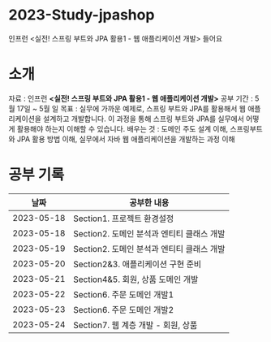 # 2023-Study-jpashop
인프런 &lt;실전! 스프링 부트와 JPA 활용1 - 웹 애플리케이션 개발> 들어요

# 소개
자료 : 인프런 **<실전! 스프링 부트와 JPA 활용1 - 웹 애플리케이션 개발>**
공부 기간 : 5월 17일 ~ 5월 일
목표 : 실무에 가까운 예제로, 스프링 부트와 JPA를 활용해서 웹 애플리케이션을 설계하고 개발합니다. 이 과정을 통해 스프링 부트와 JPA를 실무에서 어떻게 활용해야 하는지 이해할 수 있습니다.
배우는 것 : 도메인 주도 설계 이해, 스프링부트와 JPA 활용 방법 이해, 실무에서 자바 웹 애플리케이션을 개발하는 과정 이해


# 공부 기록

| 날짜         | 공부한 내용                       |
|------------|------------------------------|
| 2023-05-18 | Section1. 프로젝트 환경설정          |
| 2023-05-18 | Section2. 도메인 분석과 엔티티 클래스 개발 |
| 2023-05-19 | Section2. 도메인 분석과 엔티티 클래스 개발 |
| 2023-05-20 | Section2&3. 애플리케이션 구현 준비     |
| 2023-05-21 | Section4&5. 회원, 상품 도메인 개발    |
| 2023-05-22 | Section6. 주문 도메인 개발1         |
| 2023-05-23 | Section6. 주문 도메인 개발2         |
| 2023-05-24 | Section7. 웹 계층 개발 - 회원, 상품   |
